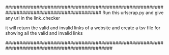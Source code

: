 ##########################################################################################
Run this urlscrap.py and give any url in the link_checker 

it will return the valid and invalid links of a website and create a tsv file for showing all the valid and invalid links


##############################################################################################
